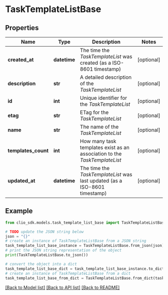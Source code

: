 # TaskTemplateListBase


## Properties

Name | Type | Description | Notes
------------ | ------------- | ------------- | -------------
**created_at** | **datetime** | The time the *TaskTemplateList* was created (as a ISO-8601 timestamp) | [optional] 
**description** | **str** | A detailed description of the *TaskTemplateList* | [optional] 
**id** | **int** | Unique identifier for the *TaskTemplateList* | [optional] 
**etag** | **str** | ETag for the *TaskTemplateList* | [optional] 
**name** | **str** | The name of the *TaskTemplateList* | [optional] 
**templates_count** | **int** | How many task templates exist as an association to the *TaskTemplateList* | [optional] 
**updated_at** | **datetime** | The time the *TaskTemplateList* was last updated (as a ISO-8601 timestamp) | [optional] 

## Example

```python
from clio_sdk.models.task_template_list_base import TaskTemplateListBase

# TODO update the JSON string below
json = "{}"
# create an instance of TaskTemplateListBase from a JSON string
task_template_list_base_instance = TaskTemplateListBase.from_json(json)
# print the JSON string representation of the object
print(TaskTemplateListBase.to_json())

# convert the object into a dict
task_template_list_base_dict = task_template_list_base_instance.to_dict()
# create an instance of TaskTemplateListBase from a dict
task_template_list_base_from_dict = TaskTemplateListBase.from_dict(task_template_list_base_dict)
```
[[Back to Model list]](../README.md#documentation-for-models) [[Back to API list]](../README.md#documentation-for-api-endpoints) [[Back to README]](../README.md)



